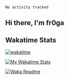 <!--START_SECTION:waka-->

```txt
No activity tracked
```

<!--END_SECTION:waka-->

## Hi there, I'm fr0ga 

## Wakatime Stats

[![wakatime](https://wakatime.com/badge/user/130cf1ea-ba28-4df5-9f20-4f67df21126b.svg)](https://wakatime.com/@130cf1ea-ba28-4df5-9f20-4f67df21126b)

  [![My Wakatime Stats](https://github-readme-stats.vercel.app/api/wakatime?username=fr0ga&layout=compact&theme=algolia)](https://github.com/fr0ga)


[![Waka Readme](https://github.com/fr0ga/WebStormProjects/actions/workflows/waka-readme.yml/badge.svg?branch=master)](https://github.com/fr0ga/WebStormProjects/actions/workflows/waka-readme.yml)

<!--
**fr0ga/fr0ga** is a ✨ _special_ ✨ repository because its `README.md` (this file) appears on your GitHub profile.

Here are some ideas to get you started:

- 🔭 I’m currently working on ...
- 🌱 I’m currently learning ...
- 👯 I’m looking to collaborate on ...
- 🤔 I’m looking for help with ...
- 💬 Ask me about ...
- 📫 How to reach me: ...
- 😄 Pronouns: ...
- ⚡ Fun fact: ...
-->
